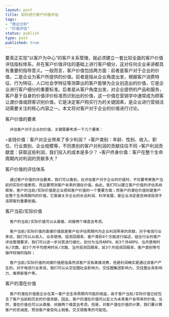 ```yaml
--- 
layout: post
title: 如何进行客户价值评估
tags: 
- "商业分析"
- "价值评估"
status: publish
type: post
published: true
---
```

要真正实现“以客户为中心”的客户关系管理，就必须建立一套比较全面的客户价值评估指标体系，并在客户价值评估的基础上进行客户细分，这对任何企业来讲都具有重要的指导意义。一般而言，客户价值包括两方面：前者是客户对于企业的价值，二是企业为客户所提供的价值。前者是指从企业角度出发，根据客户消费特征、行为特征、人口社会学特征等测算出的客户能够为企业创造出的价值，它是企业进行客户细分的重要标准。后者是从客户角度出发，对企业提供的产品和服务，客户基于自身的价值评价标准而识别出的价值，这一价值在营销学中通常成为顾客让渡价值或顾客识别价值，它是决定客户购买行为的关键因素，是企业进行营销活动需要关注的核心内容之一。本文将对客户对于企业的价值进行讨论。

客户价值的要素

      评估客户对于企业的价值，关键需要考虑一下几个要素：
◦金钱价值：客户对企业带来了多少利润？
◦客户类别：年龄、性别、收入、职位、行业类别、企业规模等，不同类别的客户对利润的贡献往往不同
◦客户利润贡献度：获取这些利润，我们投入的成本是多少？
◦客户终身价值：客户在整个生命周期内对利润的贡献多大？

客户价值的评估体系      

      通过客户价值的评估要素，我们可以看到，在评估客户对于企业的价值时，不仅要考察客户当前的实际价值表现，而且要预测客户未来的潜在价值。由此，我们可以建立客户价值的评估系统框架，客户的当前/实际价值是企业感知客户价值的一个重要方面；而客户的潜在价值则是客户在整个生命周期内的价值，它直接关乎企业的长远利润、科学发展，是企业决定是否继续投资于该顾客的重要依据。

客户当前/实际价值

      客户的当前/实际价值可以从直接、间接两个维度去考虑。

      客户当前/实际价值的直接价值就是客户在评估周期内为企业利润带来的贡献。对于电信行业来说，我们可以从收入、业务使用、投资回报率、客户类别4个方面进行描述，结合行业的客户评估管理要求，我们可以进一步对其进行细化，划分为当月ARPU、前3个月ARPU、当月使用时长/次数、前3个月平均使用时长/次数、当月投资回报率、前3个月投资回报率、客户类别等可操作较强的指标；

      客户当前/实际价值的间接价值是指虽然该客户没有直接消费，但是利润确实是通过该客户产生的。对于电信行业来说，我们可以从交往圈社会影响力、交往圈集团影响力、交往圈业务影响力、推荐新客户等。

客户的潜在价值

      客户的潜在价值是企业在某一客户全生命周期内可能的收益，由于客户当前/实际价值已经包含了客户当前和历史的价值贡献，因此，客户的潜在价值可以定义为未来客户会带来的价值。当然，潜在价值也可以从直接、间接两个维度去考虑。但是，对客户潜在价值的计算，我们要计算客户的忠诚度、预测客户接受向上销售、交叉销售等的可能性。
